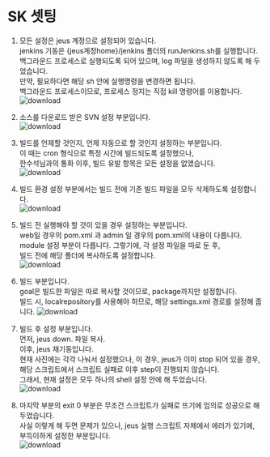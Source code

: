 # SK 셋팅
  
1. 모든 설정은 jeus 계정으로 설정되어 있습니다.  
   jenkins 기동은 {jeus계정home}/jenkins 폴더의 runJenkins.sh를 실행합니다.  
   백그라운드 프로세스로 실행되도록 되어 있으며, log 파일을 생성하지 않도록 해 두었습니다.  
   만약, 필요하다면 해당 sh 안에 실행명령을 변경하면 됩니다.  
   백그라운드 프로세스이므로, 프로세스 정지는 직접 kill 명령어를 이용합니다.  
![download](https://user-images.githubusercontent.com/24904435/112599530-669e1d00-8e53-11eb-8999-e947e0a7cc3f.png)   
 
2. 소스를 다운로드 받은 SVN 설정 부분입니다.  
![download](https://user-images.githubusercontent.com/24904435/112599649-93eacb00-8e53-11eb-9ecc-51209f213cd3.png)  
  
3. 빌드를 언제할 것인지, 언제 자동으로 할 것인지 설정하는 부분입니다.  
   이 때는 cron 형식으로 특정 시간에 빌드되도록 설정했으나,  
   한수석님과의 통화 이후, 빌드 유발 항목은 모든 설정을 없앴습니다.  
![download](https://user-images.githubusercontent.com/24904435/112599733-aa912200-8e53-11eb-9aef-3a7dc1d8acc2.png)  
  
4. 빌드 환경 설정 부분에서는 빌드 전에 기존 빌드 파일을 모두 삭제하도록 설정합니다.  
![download](https://user-images.githubusercontent.com/24904435/112599957-eb893680-8e53-11eb-92eb-dfad15340bf4.png)  
  
5. 빌드 전 실행해야 할 것이 있을 경우 설정하는 부분입니다.  
   web일 경우의 pom.xml 과 admin 일 경우의 pom.xml의 내용이 다릅니다.  
   module 설정 부분이 다릅니다. 그렇기에, 각 설정 파일을 따로 둔 후,   
   빌드 전에 해당 폴더에 복사하도록 설정합니다.  
  ![download](https://user-images.githubusercontent.com/24904435/112600077-0f4c7c80-8e54-11eb-9663-4d48dad52969.png)  
  
6. 빌드 부분입니다.   
   goal은 빌드한 파일은 따로 복사할 것이므로, package까지만 설정합니다.  
   빌드 시, localrepository를 사용해야 하므로, 해당 settings.xml 경로를 설정해 줍니다.
![download](https://user-images.githubusercontent.com/24904435/112600215-3e62ee00-8e54-11eb-9fac-220bd01bc373.png)  
  
7. 빌드 후 설정 부분입니다.  
   먼저, jeus down. 파일 복사.   
   이후, jeus 재기동입니다.  
   현재 사진에는 각각 나눠서 설정했으나, 이 경우, jeus가 이미 stop 되어 있을 경우,   
   해당 스크립트에서 스크립트 실패로 이후 step이 진행되지 않습니다.   
   그래서, 현재 설정은 모두 하나의 shell 설정 안에 해 두었습니다.  
![download](https://user-images.githubusercontent.com/24904435/112600333-681c1500-8e54-11eb-910c-b1f0e986dcd5.png)  
  
8. 마지막 부분의 exit 0 부분은 무조건 스크립트가 실패로 뜨기에 임의로 성공으로 해 두었습니다.  
   사실 이렇게 해 두면 문제가 있으나, jeus 실행 스크립트 자체에서 에러가 있기에,  
   부득이하게 설정한 부분입니다.  
![download](https://user-images.githubusercontent.com/24904435/112600472-97328680-8e54-11eb-96e0-e82b3b3a2b08.png)  
  
